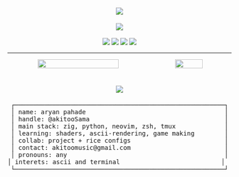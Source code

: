 <h1 align="center">
  <img src="https://readme-typing-svg.demolab.com?font=Fira+Code&size=26&duration=4000&pause=1000&color=FFB6C1&center=true&vCenter=true&width=700&lines=welcome+to+my+pretty+terminal+~;@AkitooSama;arch+linux+btw+%7C+hyprland+%7C+zsh+%7C+neovim">
</h1>

<div align="center">
  <img src="https://skillicons.dev/icons?i=python,linux,neovim,zig,godot" /><br/><br/>

  <img src="https://img.shields.io/badge/Arch-<3-1793d1?style=flat&logo=arch-linux&logoColor=white">
  <img src="https://img.shields.io/badge/WM-Hyprland-88c0d0?style=flat&logo=wayland&logoColor=white">
  <img src="https://img.shields.io/badge/Shell-Zsh-ffb6c1?style=flat&logo=gnu-bash&logoColor=white">
  <img src="https://img.shields.io/badge/Aesthetic-linuxcore-ff69b4?style=flat&logoColor=white">
</div>

---

<div align="center" style="display: flex; justify-content: center; align-items: center; gap: 10px;">
  <img src="https://i.pinimg.com/originals/70/82/63/70826360a72047abc1ff324e7df77b65.gif" width="60%" />
  <img src="https://i.pinimg.com/originals/c4/37/12/c43712af49b76ffbf268dd254800624d.gif" width="35%" />
</div>

<h1 align="center">
  <img src="https://readme-typing-svg.demolab.com?font=Fira+Code&size=26&duration=4000&pause=1000&color=FFB6C1&center=true&vCenter=true&width=700&lines=system+fetch+~+~;about+me;">
</h1>

<div align="center">

<pre>
┌────────────────────────────────────────────────────────┐
│ name: aryan pahade                                     │
│ handle: @akitooSama                                    │
│ main stack: zig, python, neovim, zsh, tmux             │
│ learning: shaders, ascii-rendering, game making        │
│ collab: project + rice configs                         │
│ contact: akitoomusic@gmail.com                         │
│ pronouns: any                                          │
│ interets: ascii and terminal                           │  
└────────────────────────────────────────────────────────┘
</pre>

</div>

<!---
AkitooSama/AkitooSama is a special repository because its README.md
appears on your GitHub profile. Preview this in dark mode — that's where it lives.
--->
